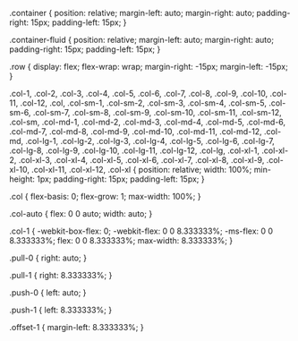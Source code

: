 .container {
  position: relative;
  margin-left: auto;
  margin-right: auto;
  padding-right: 15px;
  padding-left: 15px;
}

.container-fluid {
  position: relative;
  margin-left: auto;
  margin-right: auto;
  padding-right: 15px;
  padding-left: 15px;
}


.row {
  display: flex;
  flex-wrap: wrap;
  margin-right: -15px;
  margin-left: -15px;
}

.col-1, .col-2, .col-3, .col-4, .col-5, .col-6, .col-7, .col-8, .col-9, .col-10, .col-11, .col-12, .col, .col-sm-1, .col-sm-2, .col-sm-3, .col-sm-4, .col-sm-5, .col-sm-6, .col-sm-7, .col-sm-8, .col-sm-9, .col-sm-10, .col-sm-11, .col-sm-12, .col-sm, .col-md-1, .col-md-2, .col-md-3, .col-md-4, .col-md-5, .col-md-6, .col-md-7, .col-md-8, .col-md-9, .col-md-10, .col-md-11, .col-md-12, .col-md, .col-lg-1, .col-lg-2, .col-lg-3, .col-lg-4, .col-lg-5, .col-lg-6, .col-lg-7, .col-lg-8, .col-lg-9, .col-lg-10, .col-lg-11, .col-lg-12, .col-lg, .col-xl-1, .col-xl-2, .col-xl-3, .col-xl-4, .col-xl-5, .col-xl-6, .col-xl-7, .col-xl-8, .col-xl-9, .col-xl-10, .col-xl-11, .col-xl-12, .col-xl {
  position: relative;
  width: 100%;
  min-height: 1px;
  padding-right: 15px;
  padding-left: 15px;
}

.col {
          flex-basis: 0;
          flex-grow: 1;
  max-width: 100%;
}

.col-auto {
          flex: 0 0 auto;
  width: auto;
}

.col-1 {
  -webkit-box-flex: 0;
  -webkit-flex: 0 0 8.333333%;
      -ms-flex: 0 0 8.333333%;
          flex: 0 0 8.333333%;
  max-width: 8.333333%;
}

.pull-0 {
  right: auto;
}

.pull-1 {
  right: 8.333333%;
}

.push-0 {
  left: auto;
}

.push-1 {
  left: 8.333333%;
}

.offset-1 {
  margin-left: 8.333333%;
}